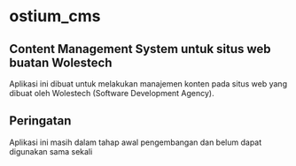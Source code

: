 # ostium_cms
## Content Management System untuk situs web buatan Wolestech
Aplikasi ini dibuat untuk melakukan manajemen konten pada situs web yang dibuat oleh
Wolestech (Software Development Agency).

## Peringatan
Aplikasi ini masih dalam tahap awal pengembangan dan belum dapat digunakan sama sekali
